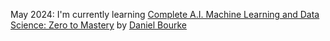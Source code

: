 May 2024: I'm currently learning [Complete A.I. Machine Learning and Data Science: Zero to Mastery](https://zerotomastery.io/courses/machine-learning-and-data-science-bootcamp/) by [Daniel Bourke ](https://github.com/mrdbourke)
